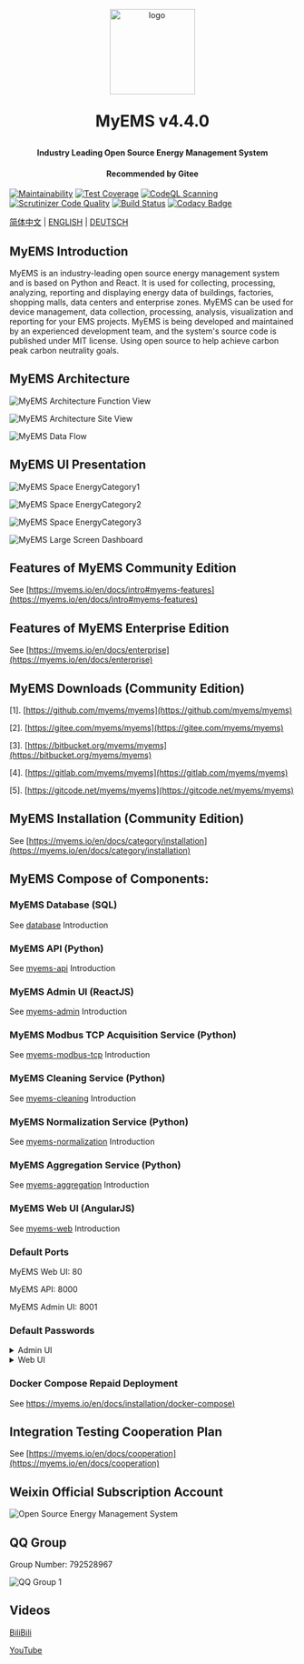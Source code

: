 <p align="center">
   <img alt="logo" src="https://myems.io/img/myems.png" width="150" height="150">
</p>
<h1 align="center" style="margin: 30px 0 30px; font-weight: bold;">MyEMS v4.4.0</h1>
<h4 align="center">Industry Leading Open Source Energy Management System</h4>
<h4 align="center">Recommended by Gitee</h4>

 [![Maintainability](https://api.codeclimate.com/v1/badges/e01a2ca1e833d66040d0/maintainability)](https://codeclimate.com/github/MyEMS/myems/maintainability)
 [![Test Coverage](https://api.codeclimate.com/v1/badges/e01a2ca1e833d66040d0/test_coverage)](https://codeclimate.com/github/MyEMS/myems/test_coverage)
 [![CodeQL Scanning](https://github.com/MyEMS/myems/actions/workflows/codeql.yml/badge.svg)](https://github.com/MyEMS/myems/security/code-scanning)
 [![Scrutinizer Code Quality](https://scrutinizer-ci.com/g/MyEMS/myems/badges/quality-score.png?b=master)](https://scrutinizer-ci.com/g/MyEMS/myems/?branch=master)
 [![Build Status](https://scrutinizer-ci.com/g/MyEMS/myems/badges/build.png?b=master)](https://scrutinizer-ci.com/g/MyEMS/myems/build-status/master)
 [![Codacy Badge](https://app.codacy.com/project/badge/Grade/b2cd6049727240e2aaeb8fc7b4086166)](https://app.codacy.com/gh/MyEMS/myems/dashboard?utm_source=gh&utm_medium=referral&utm_content=&utm_campaign=Badge_grade)

 [简体中文](./README.md) | [ENGLISH](./README_EN.md) | [DEUTSCH](./README_DE.md)

## MyEMS Introduction

MyEMS is an industry-leading open source energy management system and is based on Python and React.
It is used for collecting, processing, analyzing, reporting and displaying energy data of buildings, factories, shopping malls, data centers and enterprise zones.
MyEMS can be used for device management, data collection, processing, analysis, visualization and reporting for your EMS projects.
MyEMS is being developed and maintained by an experienced development team, and the system's source code is published under MIT license.
Using open source to help achieve carbon peak carbon neutrality goals.

## MyEMS Architecture

![MyEMS Architecture Function View](/docs/images/architecture-function-view-en.png)

![MyEMS Architecture Site View](/docs/images/architecture-site-view-en.png)

![MyEMS Data Flow](/docs/images/myems-data-flow-en.svg)

## MyEMS UI Presentation

![MyEMS Space EnergyCategory1](/docs/images/myems-space-energycategory1.gif)

![MyEMS Space EnergyCategory2](/docs/images/myems-space-energycategory2.gif)

![MyEMS Space EnergyCategory3](/docs/images/myems-space-energycategory3.gif)

![MyEMS Large Screen Dashboard](/docs/images/myems-large-screen-dashboard.gif)


## Features of MyEMS Community Edition

See [https://myems.io/en/docs/intro#myems-features](https://myems.io/en/docs/intro#myems-features)


## Features of MyEMS Enterprise Edition

See [https://myems.io/en/docs/enterprise](https://myems.io/en/docs/enterprise)


## MyEMS Downloads (Community Edition)

[1]. [https://github.com/myems/myems](https://github.com/myems/myems)

[2]. [https://gitee.com/myems/myems](https://gitee.com/myems/myems)

[3]. [https://bitbucket.org/myems/myems](https://bitbucket.org/myems/myems)

[4]. [https://gitlab.com/myems/myems](https://gitlab.com/myems/myems)

[5]. [https://gitcode.net/myems/myems](https://gitcode.net/myems/myems)

## MyEMS Installation (Community Edition)

See [https://myems.io/en/docs/category/installation](https://myems.io/en/docs/category/installation)

## MyEMS Compose of Components:

### MyEMS Database (SQL)

See [database](./database/README.md) Introduction

### MyEMS API (Python)

See [myems-api](./myems-api/README.md) Introduction

### MyEMS Admin UI (ReactJS)

See [myems-admin](myems-admin/README.md) Introduction

### MyEMS Modbus TCP Acquisition Service (Python)

See [myems-modbus-tcp](./myems-modbus-tcp/README.md) Introduction

### MyEMS Cleaning Service (Python)

See [myems-cleaning](./myems-cleaning/README.md) Introduction

### MyEMS Normalization Service (Python)

See [myems-normalization](./myems-normalization/README.md) Introduction

### MyEMS Aggregation Service (Python)

See [myems-aggregation](./myems-aggregation/README.md) Introduction

### MyEMS Web UI (AngularJS)

See [myems-web](myems-web/README.md) Introduction

### Default Ports

MyEMS Web UI: 80

MyEMS API: 8000

MyEMS Admin UI: 8001

### Default Passwords
<details>
  <summary>Admin UI</summary>

```
administrator

!MyEMS1
```
</details>

<details>
  <summary>Web UI</summary>

```
administrator@myems.io

!MyEMS1
```
</details>

### Docker Compose Repaid Deployment

See [https://myems.io/en/docs/installation/docker-compose)](https://myems.io/en/docs/installation/docker-compose)

## Integration Testing Cooperation Plan

See [https://myems.io/en/docs/cooperation](https://myems.io/en/docs/cooperation)

## Weixin Official Subscription Account

![Open Source Energy Management System](/docs/images/qrcode_for_mp_weixin.jpg)

## QQ Group

Group Number: 792528967

![QQ Group 1](/docs/images/qq-group.png)

## Videos

[BiliBili](https://space.bilibili.com/539108162)

[YouTube](https://www.youtube.com/@myems)

